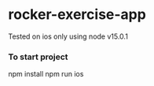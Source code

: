 # rocker-exercise-app

Tested on ios only
using node v15.0.1

### To start project
npm install
npm run ios 
